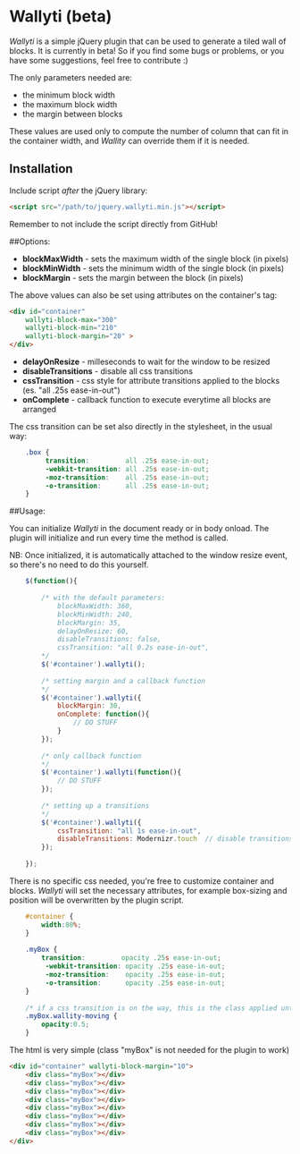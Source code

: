 # Wallyti (beta)

*Wallyti* is a simple jQuery plugin that can be used to generate a tiled wall of blocks. It is currently in beta! So if you find some bugs or problems, or you have some suggestions, feel free to contribute :)

The only parameters needed are:

* the minimum block width 
* the maximum block width 
* the margin between blocks

These values are used only to compute the number of column that can fit in the container width, and *Wallity* can override them if it is needed.


## Installation

Include script *after* the jQuery library:
```html
<script src="/path/to/jquery.wallyti.min.js"></script>
```

Remember to not include the script directly from GitHub!

##Options:

* **blockMaxWidth** - sets the maximum width of the single block (in pixels)
* **blockMinWidth** - sets the minimum width of the single block (in pixels)
* **blockMargin** - sets the margin between the block (in pixels)

The above values can also be set using attributes on the container's tag:

```html
<div id="container" 
	wallyti-block-max="300" 
	wallyti-block-min="210"
	wallyti-block-margin="20" >
</div>
```

* **delayOnResize** - milleseconds to wait for the window to be resized
* **disableTransitions** - disable all css transitions 
* **cssTransition** - css style for attribute transitions applied to the blocks (es. "all .25s ease-in-out")
* **onComplete** - callback function to execute everytime all blocks are arranged

The css transition can be set also directly in the stylesheet, in the usual way:

```css
	.box {
		 transition:         all .25s ease-in-out;
		 -webkit-transition: all .25s ease-in-out;
		 -moz-transition:    all .25s ease-in-out;
		 -o-transition:      all .25s ease-in-out;
	}
```

##Usage:

You can initialize *Wallyti* in the document ready or in body onload. The plugin will initialize and run every time the method is called.

NB: Once initialized, it is automatically attached to the window resize event, so there's no need to do this yourself.
	
```javascript
	$(function(){
		
		/* with the default parameters:
			blockMaxWidth: 360,
			blockMinWidth: 240,
			blockMargin: 35,			
			delayOnResize: 60,
			disableTransitions: false,
			cssTransition: "all 0.2s ease-in-out",
		*/
		$('#container').wallyti();
		
		/* setting margin and a callback function 
		*/
		$('#container').wallyti({
			blockMargin: 30,
			onComplete: function(){
				// DO STUFF
			}
		});
		
		/* only callback function 
		*/
		$('#container').wallyti(function(){
			// DO STUFF
		});
		
		/* setting up a transitions 
		*/
		$('#container').wallyti({
			cssTransition: "all 1s ease-in-out",
			disableTransitions: Modernizr.touch  // disable transitions on touch devices
		});
		
	});
```

There is no specific css needed, you're free to customize container and blocks. 
*Wallyti* will set the necessary attributes, for example box-sizing and position will be overwritten by the plugin script.

```css
	#container {
		width:80%;
	}
	
	.myBox {
		transition:         opacity .25s ease-in-out;
		 -webkit-transition: opacity .25s ease-in-out;
		 -moz-transition:    opacity .25s ease-in-out;
		 -o-transition:      opacity .25s ease-in-out;	
	}
	
	/* if a css transition is on the way, this is the class applied until it's finished */
	.myBox.wallity-moving {
		opacity:0.5;
	}
```

The html is very simple (class "myBox" is not needed for the plugin to work)

```html
<div id="container" wallyti-block-margin="10">
	<div class="myBox"></div>
	<div class="myBox"></div>
	<div class="myBox"></div>
	<div class="myBox"></div>
	<div class="myBox"></div>
	<div class="myBox"></div>
	<div class="myBox"></div>
	<div class="myBox"></div>
</div>
```
